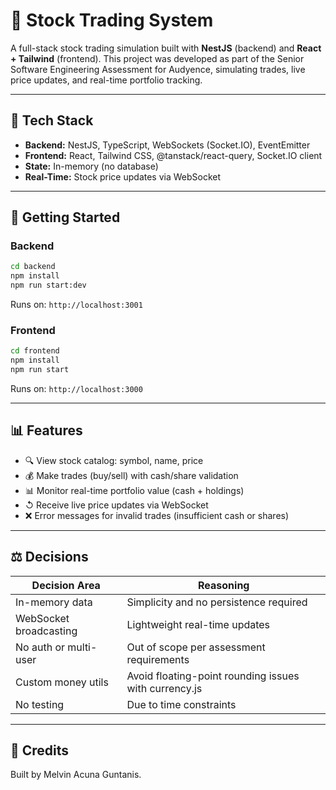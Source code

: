 # 🔪 Stock Trading System

A full-stack stock trading simulation built with **NestJS** (backend) and **React + Tailwind** (frontend). This project was developed as part of the Senior Software Engineering Assessment for Audyence, simulating trades, live price updates, and real-time portfolio tracking.

---

## 📆 Tech Stack

- **Backend:** NestJS, TypeScript, WebSockets (Socket.IO), EventEmitter
- **Frontend:** React, Tailwind CSS, @tanstack/react-query, Socket.IO client
- **State:** In-memory (no database)
- **Real-Time:** Stock price updates via WebSocket

---

## 🚀 Getting Started

### Backend

```bash
cd backend
npm install
npm run start:dev
```

Runs on: `http://localhost:3001`

### Frontend

```bash
cd frontend
npm install
npm run start
```

Runs on: `http://localhost:3000`

---

## 📊 Features

- 🔍 View stock catalog: symbol, name, price
- 💰 Make trades (buy/sell) with cash/share validation
- 📊 Monitor real-time portfolio value (cash + holdings)
- ↺ Receive live price updates via WebSocket
- ❌ Error messages for invalid trades (insufficient cash or shares)

---


## ⚖️ Decisions

| Decision Area         | Reasoning |
|------------------------|-----------|
| In-memory data         | Simplicity and no persistence required |
| WebSocket broadcasting | Lightweight real-time updates |
| No auth or multi-user  | Out of scope per assessment requirements |
| Custom money utils     | Avoid floating-point rounding issues with currency.js |
| No testing             | Due to time constraints |
---


## 🙏 Credits

Built by Melvin Acuna Guntanis.